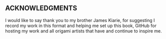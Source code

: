 ## ACKNOWLEDGMENTS

I would like to say thank you to my brother James Kiarie, for suggesting I record my work in this format and helping me set up this book, GitHub for hosting my work and all origami artists that have and continue to inspire me.